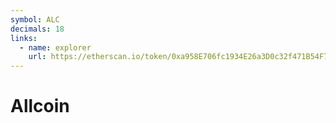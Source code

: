 ```yaml
---
symbol: ALC
decimals: 18
links:
  - name: explorer
    url: https://etherscan.io/token/0xa958E706fc1934E26a3D0c32f471B54F733D0009
---
```


# Allcoin
